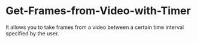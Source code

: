 # Get-Frames-from-Video-with-Timer
It allows you to take frames from a video between a certain time interval specified by the user.
